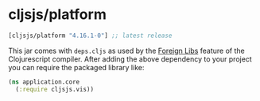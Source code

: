 # cljsjs/platform

[](dependency)
```clojure
[cljsjs/platform "4.16.1-0"] ;; latest release
```
[](/dependency)

This jar comes with `deps.cljs` as used by the [Foreign Libs][flibs] feature
of the Clojurescript compiler. After adding the above dependency to your project
you can require the packaged library like:

```clojure
(ns application.core
  (:require cljsjs.vis))
```

[flibs]: https://github.com/clojure/clojurescript/wiki/Packaging-Foreign-Dependencies
